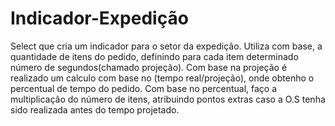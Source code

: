 # Indicador-Expedição

Select que cria um indicador para o setor da expedição.
Utiliza com base, a quantidade de itens do pedido, definindo para cada item determinado número de segundos(chamado projeção).
Com base na projeção é realizado um calculo com base no (tempo real/projeção), onde obtenho o percentual de tempo do pedido.
Com base no percentual, faço a multiplicação do número de itens, atribuindo pontos extras caso a O.S tenha sido realizada antes do tempo projetado.
